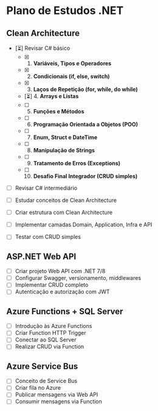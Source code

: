# Plano de Estudos .NET

## Clean Architecture
- [⏳] Revisar C# básico
  - [x]  1. **Variáveis, Tipos e Operadores**
  - [x]  2. **Condicionais (if, else, switch)**
  - [x]  3. **Laços de Repetição (for, while, do while)**
  - [⏳]  4. **Arrays e Listas**
  - [ ]  5. **Funções e Métodos**
  - [ ]  6. **Programação Orientada a Objetos (POO)**
  - [ ]  7. **Enum, Struct e DateTime**
  - [ ]  8. **Manipulação de Strings**
  - [ ]  9. **Tratamento de Erros (Exceptions)**
  - [ ]  10. **Desafio Final Integrador (CRUD simples)**

- [ ] Revisar C# intermediário

- [ ] Estudar conceitos de Clean Architecture

- [ ] Criar estrutura com Clean Architecture

- [ ] Implementar camadas Domain, Application, Infra e API

- [ ] Testar com CRUD simples

## ASP.NET Web API
- [ ] Criar projeto Web API com .NET 7/8
- [ ] Configurar Swagger, versionamento, middlewares
- [ ] Implementar CRUD completo
- [ ] Autenticação e autorização com JWT

## Azure Functions + SQL Server
- [ ] Introdução às Azure Functions
- [ ] Criar Function HTTP Trigger
- [ ] Conectar ao SQL Server
- [ ] Realizar CRUD via Function

## Azure Service Bus
- [ ] Conceito de Service Bus
- [ ] Criar fila no Azure
- [ ] Publicar mensagens via Web API
- [ ] Consumir mensagens via Function
